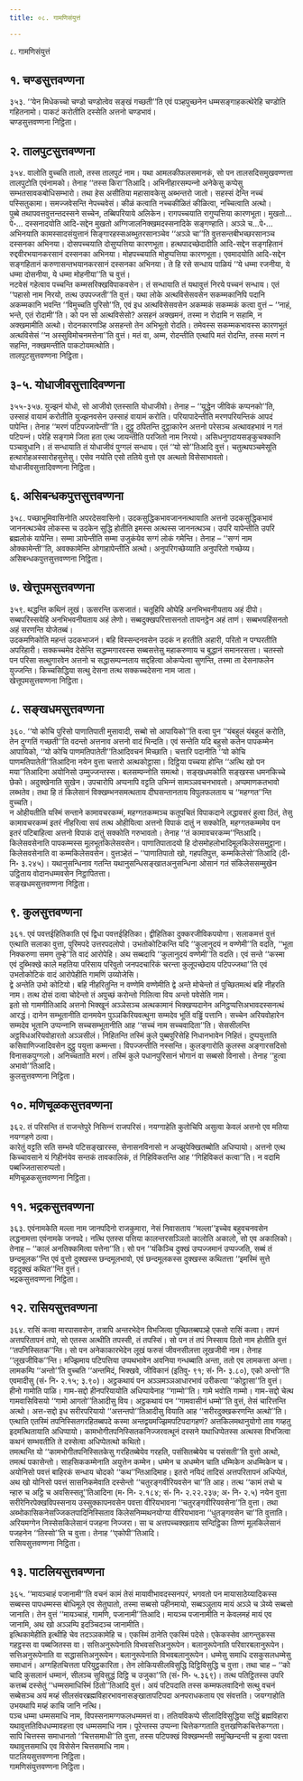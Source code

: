 ```yaml
---
title: ०८. गामणिसंयुत्तं

---
```

८. गामणिसंयुत्तं  


## १. चण्डसुत्तवण्णना

३५३. ‘‘येन मिधेकच्‍चो चण्डो चण्डोत्वेव सङ्खं गच्छती’’ति एवं पञ्हपुच्छनेन धम्मसङ्गाहकत्थेरेहि चण्डोति गहितनामो। पाकटं करोतीति दस्सेति अत्तनो चण्डभावं।  
चण्डसुत्तवण्णना निट्ठिता।  


## २. तालपुटसुत्तवण्णना

३५४. वालोति वुच्‍चति तालो, तस्स तालपुटं नाम। यथा आमलकीफलसमानकं, सो पन तालसदिसमुखवण्णत्ता तालपुटोति एवंनामको। तेनाह ‘‘तस्स किरा’’तिआदि। अभिनीहारसम्पन्‍नो अनेकेसु कप्पेसु सम्भतसावकबोधिसम्भारो। तथा हेस असीतिया महासावकेसु अब्भन्तरो जातो। सहस्सं देन्ति नच्‍चं पस्सितुकामा। समज्‍जवेसन्ति नेपच्‍चवेसं। कीळं कत्वाति नच्‍चकीळितं कीळित्वा, नच्‍चित्वाति अत्थो।  
पुब्बे तथापवत्तवुत्तन्तदस्सने सच्‍चेन, तब्बिपरियाये अलिकेन। रागपच्‍चयाति रागुप्पत्तिया कारणभूता। मुखतो…पे॰… दस्सनादयोति आदि-सद्देन मुखतो अग्गिजालनिक्खमदस्सनादिके सङ्गण्हाति। अञ्‍ञे च…पे॰… अभिनयाति कामस्सादसंयुत्तानं सिङ्गारहस्सअब्भुतरसानञ्‍चेव ‘‘अञ्‍ञे चा’’ति वुत्तसन्तबीभच्छरसानञ्‍च दस्सनका अभिनया। दोसपच्‍चयाति दोसुप्पत्तिया कारणभूता। हत्थपादच्छेदादीति आदि-सद्देन सङ्गहितानं रुद्दवीरभयानकरसानं दस्सनका अभिनया। मोहपच्‍चयाति मोहुप्पत्तिया कारणभूता। एवमादयोति आदि-सद्देन सङ्गहितानं करुणासन्तभयानकरसानं दस्सनका अभिनया। ते हि रसे सन्धाय पाळियं ‘‘ये धम्मा रजनीया, ये धम्मा दोसनीया, ये धम्मा मोहनीया’’ति च वुत्तं।  
नटवेसं गहेत्वाव पच्‍चन्ति कम्मसरिक्खविपाकवसेन। तं सन्धायाति तं यथावुत्तं निरये पच्‍चनं सन्धाय। एतं ‘‘पहासो नाम निरयो, तत्थ उपपज्‍जती’’ति वुत्तं। यथा लोके अत्थविसेसवसेन सकम्मकानिपि पदानि अकम्मकानि भवन्ति ‘‘विमुच्‍चति पुरिसो’’ति, एवं इध अत्थविसेसवसेन अकम्मकं सकम्मकं कत्वा वुत्तं – ‘‘नाहं, भन्ते, एतं रोदामी’’ति। को पन सो अत्थविसेसो? असहनं अक्खमनं, तस्मा न रोदामि न सहामि, न अक्खमामीति अत्थो। रोदनकारणञ्हि असहन्तो तेन अभिभूतो रोदति। तमेवस्स सकम्मकभावस्स कारणभूतं अत्थविसेसं ‘‘न अस्सुविमोचनमत्तेना’’ति वुत्तं। मतं वा, अम्म, रोदन्तीति एत्थापि मतं रोदन्ति, तस्स मरणं न सहन्ति, नक्खमन्तीति पाकटोयमत्थोति।  
तालपुटसुत्तवण्णना निट्ठिता।  


## ३-५. योधाजीवसुत्तादिवण्णना

३५५-३५७. युज्झनं योधो, सो आजीवो एतस्साति योधाजीवो। तेनाह – ‘‘युद्धेन जीविकं कप्पनको’’ति, उस्साहं वायामं करोतीति युज्झनवसेन उस्साहं वायामं करोति। परियापादेन्तीति मरणपरियन्तिकं आपदं पापेन्ति। तेनाह ‘‘मरणं पटिपज्‍जापेन्ती’’ति। दुट्ठु ठपितन्ति दुट्ठाकारेन अत्तनो परेसञ्‍च अत्थावहभावं न गतं पटिपन्‍नं। परेहि सङ्गामे जिता हता एत्थ जायन्तीति परजितो नाम निरयो। असिधनुगदायसङ्कुचक्‍कानि पञ्‍चावुधानि। तं सन्धायाति तं योधाजीवं पुग्गलं सन्धाय। एतं ‘‘यो सो’’तिआदि वुत्तं। चतुत्थपञ्‍चमेसूति हत्थारोहअस्सारोहसुत्तेसु। एसेव नयोति एसो ततिये वुत्तो एव अत्थतो विसेसाभावतो।  
योधाजीवसुत्तादिवण्णना निट्ठिता।  


## ६. असिबन्धकपुत्तसुत्तवण्णना

३५८. पच्छाभूमिवासिनोति अपरदेसवासिनो। उदकसुद्धिकभावजाननत्थायाति अत्तनो उदकसुद्धिकभावं जाननत्थञ्‍चेव लोकस्स च उदकेन सुद्धि होतीति इमस्स अत्थस्स जाननत्थञ्‍च। उपरि यापेन्तीति उपरि ब्रह्मलोकं यापेन्ति। सम्मा ञापेन्तीति सम्मा उजुकंयेव सग्गं लोकं गमेन्ति। तेनाह – ‘‘सग्गं नाम ओक्‍कामेन्ती’’ति, अवक्‍कामेन्ति ओगाहापेन्तीति अत्थो। अनुपरिगच्छेय्याति अनुपरितो गच्छेय्य।  
असिबन्धकपुत्तसुत्तवण्णना निट्ठिता।  


## ७. खेत्तूपमसुत्तवण्णना

३५९. थद्धन्ति कथिनं लूखं। ऊसरन्ति ऊसजातं। चतूहिपि ओघेहि अनभिभवनीयताय अहं दीपो। सब्बपरिस्सयेहि अनभिभवनीयताय अहं लेणो। सब्बदुक्खपरित्तासनतो तायनट्ठेन अहं ताणं। सब्बभयहिंसनतो अहं सरणन्ति योजेतब्बं।  
उदकमणिकोति महन्तं उदकभाजनं। बहि विस्सन्दनवसेन उदकं न हरतीति अहारी, परितो न पग्घरतीति अपरिहारी। सक्‍कच्‍चमेव देसेन्ति सद्धम्मगारवस्स सब्बसत्तेसु महाकरुणाय च बुद्धानं समानरसत्ता। चतस्सो पन परिसा सत्थुगारवेन अत्तनो च सद्धासम्पन्‍नताय सद्दहित्वा ओकप्पेत्वा सुणन्ति, तस्मा ता देसनाफलेन युज्‍जन्ति। किच्‍चसिद्धिया सत्थु देसना तत्थ सक्‍कच्‍चदेसना नाम जाता।  
खेत्तूपमसुत्तवण्णना निट्ठिता।  


## ८. सङ्खधमसुत्तवण्णना

३६०. ‘‘यो कोचि पुरिसो पाणातिपाती मुसावादी, सब्बो सो आपायिको’’ति वत्वा पुन ‘‘यंबहुलं यंबहुलं करोति, तेन दुग्गतिं गच्छती’’ति वदन्तो अत्तनाव अत्तनो वादं भिन्दति। एवं सन्तेति यदि बहुसो कतेन पापकम्मेन आपायिको, ‘‘यो कोचि पाणमतिपातेती’’तिआदिवचनं मिच्छाति। चत्तारि पदानीति ‘‘यो कोचि पाणमतिपातेती’’तिआदिना नयेन वुत्ता चत्तारो अत्थकोट्ठासा। दिट्ठिया पच्‍चया होन्ति ‘‘अत्थि खो पन मया’’तिआदिना अयोनिसो उम्मुज्‍जन्तस्स। बलसम्पन्‍नोति समत्थो। सङ्खधमकोति सङ्खस्स धमनकिच्‍चे छेको। अदुक्खेनाति सुखेन। उपचारोपि अप्पनापि वट्टति उभिन्‍नं सामञ्‍ञवचनभावतो। अप्पमाणकतभावो लब्भतेव। तथा हि तं किलेसानं विक्खम्भनसमत्थताय दीघसन्तानताय विपुलफलताय च ‘‘महग्गत’’न्ति वुच्‍चति।  
न ओहीयतीति यस्मिं सन्ताने कामावचरकम्मं, महग्गतकम्मञ्‍च कतूपचितं विपाकदाने लद्धावसरं हुत्वा ठितं, तेसु कामावचरकम्मं इतरं नीहरित्वा सयं तत्थ ओहीयित्वा अत्तनो विपाकं दातुं न सक्‍कोति, महग्गतकम्ममेव पन इतरं पटिबाहित्वा अत्तनो विपाकं दातुं सक्‍कोति गरुभावतो। तेनाह ‘‘तं कामावचरकम्म’’न्तिआदि। किलेसवसेनाति पापकम्मस्स मूलभूतकिलेसवसेन। पाणातिपातादयो हि दोसमोहलोभादिमूलकिलेससमुट्ठाना। किलेसवसेनाति वा कम्मकिलेसवसेन। वुत्तञ्हेतं – ‘‘पाणातिपातो खो, गहपतिपुत्त, कम्मकिलेसो’’तिआदि (दी॰ नि॰ ३.२४५)। यथानुसन्धिनाव गतन्ति यथानुसन्धिसङ्खातअनुसन्धिना ओसानं गतं संकिलेससम्मुखेन उट्ठिताय वोदानधम्मवसेन निट्ठापितत्ता।  
सङ्खधमसुत्तवण्णना निट्ठिता।  


## ९. कुलसुत्तवण्णना

३६१. एवं पवत्तईहितिकाति एवं द्विधा पवत्तईहितिका। द्वीहितिका दुक्‍करजीविकपयोगा। सलाकमत्तं वुत्तं एत्थाति सलाका वुत्ता, पुरिमपदे उत्तरपदलोपो। उभतोकोटिकन्ति यदि ‘‘कुलानुदयं न वण्णेमी’’ति वदति, ‘‘भूता निक्‍करुणा समण तुम्हे’’ति वादं आरोपेहि। अथ सब्बदापि ‘‘कुलानुदयं वण्णेमी’’ति वदति। एवं सन्ते ‘‘कस्मा एवं दुब्भिक्खे काले महतिया परिसाय परिवुतो जनपदचारिकं चरन्ता कुलूपच्छेदाय पटिपज्‍जथा’’ति एवं उभतोकोटिकं वादं आरोपेहीति गामणिं उय्योजेसि।  
द्वे अन्तेति उभो कोटियो। बहि नीहरितुन्ति न वण्णेमि वण्णेमीति द्वे अन्ते मोचेन्तो तं पुच्छितमत्थं बहि नीहरति नाम। तत्थ दोसं दत्वा चोदेन्तो तं अपुच्छं करोन्तो गिलित्वा विय अन्तो पवेसेति नाम।  
इतो सो गामणीतिआदि अत्तनो भिक्खूनं अञ्‍ञेसञ्‍च अत्थकामानं भिक्खप्पदानेन अनिट्ठप्पत्तिअभावदस्सनत्थं आरद्धं। दानेन सम्भूतानीति दानमयेन पुञ्‍ञकिरियवत्थुना सम्मदेव भूतिं वड्ढिं पत्तानि। सच्‍चेन अरियवोहारेन सम्मदेव भूतानि उप्पन्‍नानि सच्‍चसम्भूतानीति आह ‘‘सच्‍चं नाम सच्‍चवादिता’’ति। सेससीलन्ति अट्ठविधअरियवोहारतो अञ्‍ञसीलं। निहितन्ति तस्मिं कुले पुब्बपुरिसेहि निधानभावेन निहितं। दुप्पयुत्ताति कसिवाणिज्‍जादिवसेन दुट्ठु पयुत्ता कम्मन्ता। विपज्‍जन्तीति नस्सन्ति। कुलङ्गारोति कुलस्स अङ्गारसदिसो विनासकपुग्गलो। अनिच्‍चताति मरणं। तस्मिं कुले पधानपुरिसानं भोगानं वा सब्बसो विनासो। तेनाह ‘‘हुत्वा अभावो’’तिआदि।  
कुलसुत्तवण्णना निट्ठिता।  


## १०. मणिचूळकसुत्तवण्णना

३६२. तं परिसन्ति तं राजन्तेपुरे निसिन्‍नं राजपरिसं। नयग्गाहेति कुतोचिपि असुत्वा केवलं अत्तनो एव मतिया नयग्गहणे ठत्वा।  
कारेतुं वट्टति सति सम्भवे पटिसङ्खारस्स, सेनासनविनासो न अज्झुपेक्खितब्बोति अधिप्पायो। अत्तनो एत्थ किच्‍चावसाने यं गिहीनंयेव सन्तकं तावकालिकं, तं गिहिविकतन्ति आह ‘‘गिहिविकतं कत्वा’’ति। न वदामि पब्बज्‍जितासारुप्पतो।  
मणिचूळकसुत्तवण्णना निट्ठिता।  


## ११. भद्रकसुत्तवण्णना

३६३. एवंनामकेति मल्‍ला नाम जानपदिनो राजकुमारा, नेसं निवासताय ‘‘मल्‍ला’’इच्‍चेव बहुवचनवसेन लद्धनामत्ता एवंनामके जनपदे। नत्थि एतस्स पत्तिया कालन्तरसञ्‍ञितो कालोति अकालो, सो एव अकालिको। तेनाह – ‘‘कालं अनतिक्‍कमित्वा पत्तेना’’ति। सो पन ‘‘यंकिञ्‍चि दुक्खं उप्पज्‍जमानं उप्पज्‍जति, सब्बं तं छन्दमूलक’’न्ति एवं वुत्तो दुक्खस्स छन्दमूलभावो, एवं छन्दमूलकस्स दुक्खस्स कथितत्ता ‘‘इमस्मिं सुत्ते वट्टदुक्खं कथित’’न्ति वुत्तं।  
भद्रकसुत्तवण्णना निट्ठिता।  


## १२. रासियसुत्तवण्णना

३६४. रासिं कत्वा मारपासवसेन, तत्रापि अन्तरभेदेन विभजित्वा पुच्छितब्बपञ्हे एकतो रासिं कत्वा। तपनं अत्तपरितापनं तपो, सो एतस्स अत्थीति तपस्सी, तं तपस्सिं। सो पन तं तपं निस्साय ठितो नाम होतीति वुत्तं ‘‘तपनिस्सितक’’न्ति। सो पन अनेकाकारभेदेन लूखं फरुसं जीवनसीलत्ता लूखजीवी नाम। तेनाह ‘‘लूखजीविक’’न्ति। मज्झिमाय पटिपत्तिया उप्पथभावेन अवनिया गन्धब्बाति अन्ता, ततो एव लामकत्ता अन्ता। लामकम्पि ‘‘अन्तो’’ति वुच्‍चति ‘‘अन्तमिदं, भिक्खवे, जीविकानं (इतिवु॰ ९१; सं॰ नि॰ ३.८०), एको अन्तो’’ति एवमादीसु (सं॰ नि॰ २.१५; ३.९०)। अट्ठकथायं पन अञ्‍ञमञ्‍ञआधारभावं उरीकत्वा ‘‘कोट्ठासा’’ति वुत्तं। हीनो गामोति पाळि। गाम-सद्दो हीनपरियायोति अधिप्पायेनाह ‘‘गाम्मो’’ति। गामे भवोति गाम्मो। गाम-सद्दो चेत्थ गामवासिविसयो ‘‘गामो आगतो’’तिआदीसु विय। अट्ठकथायं पन ‘‘गामवासीनं धम्मो’’ति वुत्तं, तेसं चारित्तन्ति अत्थो। अत्त-सद्दो इध सरीरपरियायो ‘‘अत्तन्तपो’’तिआदीसु वियाति आह ‘‘सरीरदुक्खकरणन्ति अत्थो’’ति।  
एत्थाति एतस्मिं तपनिस्सितगरहितब्बपदे कस्मा अन्तद्वयमज्झिमपटिपदागहणं? अत्तकिलमथानुयोगो ताव गय्हतु इदमत्थितायाति अधिप्पायो। कामभोगीतपनिस्सितकनिज्‍जरवत्थूनं दस्सने यथाधिप्पेतस्स अत्थस्स विभजित्वा कथनं सम्भवतीति ते दस्सेत्वा अधिप्पेतत्थो कथितो।  
तमत्थन्ति यो ‘‘कामभोगीतपनिस्सितकेसु गरहितब्बेयेव गरहति, पसंसितब्बेयेव च पसंसती’’ति वुत्तो अत्थो, तमत्थं पकासेन्तो। साहसिककम्मेनाति अयुत्तेन कम्मेन। धम्मेन च अधम्मेन चाति धम्मिकेन अधम्मिकेन च। अयोनिसो पवत्तं बाहिरकं सन्धाय चोदको ‘‘कथ’’न्तिआदिमाह। इतरो नयिदं तादिसं अत्तपरितापनं अधिप्पेतं, अथ खो योनिसो पवत्तं सासनिकमेवाति दस्सेन्तो ‘‘चतुरङ्गवीरियवसेन चा’’ति आह। तत्थ ‘‘कामं तचो च न्हारु च अट्ठि च अवसिस्सतू’’तिआदिना (म॰ नि॰ २.१८४; सं॰ नि॰ २.२२.२३७; अ॰ नि॰ २.५) नयेन वुत्ता सरीरेनिरपेक्खविपस्सनाय उस्सुक्‍कापनवसेन पवत्ता वीरियभावना ‘‘चतुरङ्गवीरियवसेना’’ति वुत्ता। तथा अब्भोकासिकनेसज्‍जिकतपादिनिस्सिताव किलेसनिम्मथनयोग्या वीरियभावना ‘‘धुतङ्गवसेन चा’’ति वुत्ताति। अरियमग्गेन निस्सेसकिलेसानं पजहना निज्‍जरा। सा च अत्तपच्‍चक्खताय सन्दिट्ठिका तिण्णं मूलकिलेसानं पजहनेन ‘‘तिस्सो’’ति च वुत्ता। तेनाह ‘‘एकोपी’’तिआदि।  
रासियसुत्तवण्णना निट्ठिता।  


## १३. पाटलियसुत्तवण्णना

३६५. ‘‘मायञ्‍चाहं पजानामी’’ति वचनं कामं तेसं मायावीभावदस्सनपरं, भगवतो पन मायासाठेय्यादिकस्स सब्बस्स पापधम्मस्स बोधिमूले एव सेतुघातो, तस्मा सब्बसो पहीनमायो, सब्बञ्‍ञुताय मायं अञ्‍ञे च ञेय्ये सब्बसो जानाति। तेन वुत्तं ‘‘मायञ्‍चाहं, गामणि, पजानामी’’तिआदि। मायञ्‍च पजानामीति न केवलमहं मायं एव जानामि, अथ खो अञ्‍ञम्पि इदञ्‍चिदञ्‍च जानामीति।  
इत्थिकामेहीति इत्थीहि चेव तदञ्‍ञकामेहि च। एकस्मिं ठानेति एकस्मिं पदेसे। एकेकस्सेव आगन्तुकस्स गहट्ठस्स वा पब्बजितस्स वा। सत्तिअनुरूपेनाति विभवसत्तिअनुरूपेन। बलानुरूपेनाति परिवारबलानुरूपेन। सत्तिअनुरूपेनाति वा सद्धासत्तिअनुरूपेन। बलानुरूपेनाति विभवबलानुरूपेन। धम्मेसु समाधि दसकुसलधम्मेसु समाधानं। अग्गहितचित्तता परियुट्ठकारिता। तेन लोकियसीलविसुद्धि दिट्ठिविसुद्धि च वुत्ता। तथा चाह – ‘‘को चादि कुसलानं धम्मानं, सीलञ्‍च सुविसुद्धं दिट्ठि च उजुका’’ति (सं॰ नि॰ ५.३६९)। तत्थ पतिट्ठितस्स उपरि कत्तब्बं दस्सेतुं ‘‘धम्मसमाधिस्मिं ठितो’’तिआदि वुत्तं। अयं पटिपदाति तस्स कम्मफलवादिनो सत्थु वचनं सब्बेसञ्‍च अयं मय्हं सीलसंवरब्रह्मविहारभावनासङ्खातापटिपदा अनपराधकताय एव संवत्तति। जयग्गाहोति उभयथापि मय्हं काचि जानि नत्थि।  
पञ्‍च धम्मा धम्मसमाधि नाम, विपस्सनामग्गफलधम्ममत्तं वा। ततियविकप्पे सीलादिविसुद्धिया सद्धिं ब्रह्मविहारा यथावुत्ततिविधधम्मावहत्ता एव धम्मसमाधि नाम। पूरेन्तस्स उप्पन्‍ना चित्तेकग्गताति वुत्तखणिकचित्तेकग्गता। सापि चित्तस्स समाधानतो ‘‘चित्तसमाधी’’ति वुत्ता, तस्स पटिपक्खं विक्खम्भन्ती समुच्छिन्दन्ती च हुत्वा पवत्ता यथावुत्तसमाधि एव विसेसेन चित्तसमाधि नाम।  
पाटलियसुत्तवण्णना निट्ठिता।  
गामणिसंयुत्तवण्णना निट्ठिता।  